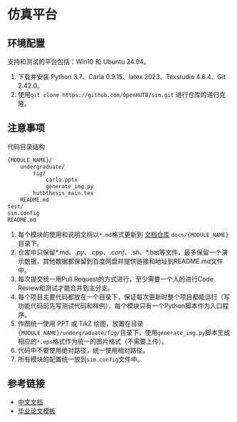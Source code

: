 # 仿真平台


## 环境配置
支持和测试的平台包括：Win10 和 Ubuntu 24.04。
1. 下载并安装 Python 3.7、Carla 0.9.15、latex 2023、Texstudio 4.6.4、Git 2.42.0。
2. 使用`git clone https://github.com/OpenHUTB/sim.git` 进行仓库的递归克隆。

## 注意事项
代码目录结构
```dtd
{MODULE_NAME}/
    undergraduate/
        fig/
            carla.pptx
            generate_img.py
        hutbthesis_main.tex
    README.md
test/
sim.config
README.md
```
1. 每个模块的使用和说明文档以`*.md`格式更新到 [文档仓库](https://github.com/OpenHUTB/carla_doc) `docs/{MODULE_NAME}`目录下。
2. 仓库中只保留*.md、*.py、*.cpp、*.conf、*.sh、*.bat等文件，最多保留一个演示数据，其他数据都保留到百度网盘并提供链接和地址到README.md文件中。
3. 每次提交统一用Pull Request的方式进行，至少需要一个人的进行Code Review和测试才能合并到主分支。
4. 每个项目主要代码都放在一个目录下，保证每次更新时整个项目都能运行（写功能代码前先写测试代码和样例），每个模块只有一个Python脚本作为入口程序。
5. 作图统一使用 PPT 或 TikZ 绘图，放置在目录`{MODULE_NAME}/undergraduate/fig/`目录下，使用`generate_img.py`脚本生成相应的`*.eps`格式作为统一的图片格式（不需要上传）。
6. 代码中不要使用绝对路径，统一使用相对路径。
7. 所有模块的配置统一放到`sim.config`文件中。


## 参考链接

- [中文文档](https://openhutb.github.io/carla_doc/)
- [毕业论文模板](https://github.com/OpenHUTB/undergraduate)
